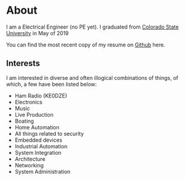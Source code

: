 # About

I am a Electrical Engineer (no PE yet). I graduated from [Colorado State
University](http://www.colostate.edu) in May of 2019

You can find the most recent copy of my resume on
[Github](https://github.com/sww1235/LaTeX-Resume/blob/master/LaTeX-Resume-2016.pdf)
here.

## Interests

I am interested in diverse and often illogical combinations of things, of which,
a few have been listed below:

-   Ham Radio (KE0DZE)
-   Electronics
-   Music
-   Live Production
-   Boating
-   Home Automation
-   All things related to security
-   Embedded devices
-   Industrial Automation
-   System Integration
-   Architecture
-   Networking
-   System Administration
